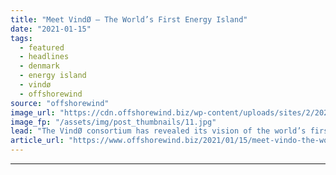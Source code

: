 ```yaml
---
title: "Meet VindØ – The World’s First Energy Island"
date: "2021-01-15"
tags: 
  - featured
  - headlines
  - denmark
  - energy island
  - vindø
  - offshorewind
source: "offshorewind"
image_url: "https://cdn.offshorewind.biz/wp-content/uploads/sites/2/2021/01/15100007/Meet-Vind%C3%98-The-Worlds-First-Energy-Island.jpg"
image_fp: "/assets/img/post_thumbnails/11.jpg"
lead: "The VindØ consortium has revealed its vision of the world’s first energy island. The"
article_url: "https://www.offshorewind.biz/2021/01/15/meet-vindo-the-worlds-first-energy-island/"
---
```


---
